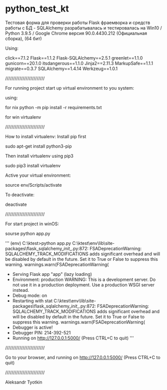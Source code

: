 # python_test_kt

Тестовая форма для проверки работы Flask фраемворка и средств работы с БД - SQLAlchemy
разрабатывалась и тестировалась на Win10 / Python 3.9.5 / Google Chrome версия 90.0.4430.212 (Официальная сборка), (64 бит)

Using:

click==7.1.2
Flask==1.1.2
Flask-SQLAlchemy==2.5.1
greenlet==1.1.0
gunicorn==20.1.0
itsdangerous==1.1.0
Jinja2==2.11.3
MarkupSafe==1.1.1
migrate==0.3.7
SQLAlchemy==1.4.14
Werkzeug==1.0.1

/////////////////////////

For running project start up virtual environment to you system:

using: 

for nix
python -m pip install -r requirements.txt 

for win
virtualenv

/////////////////////////

How to install virtualenv:
Install pip first

  sudo apt-get install python3-pip
  
Then install virtualenv using pip3

  sudo pip3 install virtualenv
  
Active your virtual environment:  

  source env/Scripts/activate
  
To deactivate:

  deactivate
  
/////////////////////////

For start project in winOS:

  sourse python app.py
  
  
'''
(env) C:\ktest>python app.py
C:\ktest\env\lib\site-packages\flask_sqlalchemy\__init__.py:872: FSADeprecationWarning: SQLALCHEMY_TRACK_MODIFICATIONS adds significant overhead and will be disabled by default in the future.  Set it to True or False to suppress this warning.
  warnings.warn(FSADeprecationWarning(
 * Serving Flask app "app" (lazy loading)
 * Environment: production
   WARNING: This is a development server. Do not use it in a production deployment.
   Use a production WSGI server instead.
 * Debug mode: on
 * Restarting with stat
C:\ktest\env\lib\site-packages\flask_sqlalchemy\__init__.py:872: FSADeprecationWarning: SQLALCHEMY_TRACK_MODIFICATIONS adds significant overhead and will be disabled by default in the future.  Set it to True or False to suppress this warning.
  warnings.warn(FSADeprecationWarning(
 * Debugger is active!
 * Debugger PIN: 214-392-521
 * Running on http://127.0.0.1:5000/ (Press CTRL+C to quit)
 '''
 
/////////////////////////
 
 Go to your browser, 
 and running on http://127.0.0.1:5000/ (Press CTRL+C to quit)
 
 /////////////////////////
 
 Aleksandr Tyotkin
 
